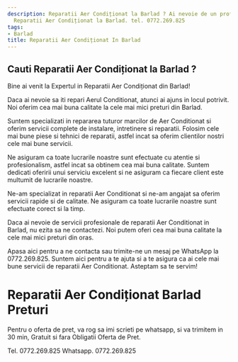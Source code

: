 ```yaml
---
description: Reparatii Aer Condiționat la Barlad ? Ai nevoie de un profesionist in
  Reparatii Aer Condiționat la Barlad. tel. 0772.269.825
tags:
- Barlad
title: Reparatii Aer Condiționat In Barlad
---
```



## Cauti Reparatii Aer Condiționat la Barlad ?

Bine ai venit la Expertul in Reparatii Aer Condiționat din Barlad! 

Daca ai nevoie sa iti repari Aerul Conditionat, atunci ai ajuns in locul potrivit. 
Noi oferim cea mai buna calitate la cele mai mici preturi din Barlad. 

Suntem specializati in repararea tuturor marcilor de Aer Conditionat si oferim servicii complete de instalare, intretinere si reparatii. 
Folosim cele mai bune piese si tehnici de reparatii, astfel incat sa oferim clientilor nostri cele mai bune servicii. 

Ne asiguram ca toate lucrarile noastre sunt efectuate cu atentie si profesionalism, astfel incat sa obtinem cea mai buna calitate. 
Suntem dedicati oferirii unui serviciu excelent si ne asiguram ca fiecare client este multumit de lucrarile noastre. 

Ne-am specializat in reparatii Aer Conditionat si ne-am angajat sa oferim servicii rapide si de calitate. 
Ne asiguram ca toate lucrarile noastre sunt efectuate corect si la timp. 

Daca ai nevoie de servicii profesionale de reparatii Aer Conditionat in Barlad, nu ezita sa ne contactezi. 
Noi putem oferi cea mai buna calitate la cele mai mici preturi din oras. 

Apasa aici pentru a ne contacta sau trimite-ne un mesaj pe WhatsApp la 0772.269.825. 
Suntem aici pentru a te ajuta si a te asigura ca ai cele mai bune servicii de reparatii Aer Conditionat. 
Asteptam sa te servim!

# Reparatii Aer Condiționat Barlad Preturi
Pentru o oferta de pret, va rog sa imi scrieti pe whatsapp, si va trimitem in 30 min, Gratuit si fara Obligatii Oferta de Pret.

Tel. 0772.269.825
Whatsapp. 0772.269.825